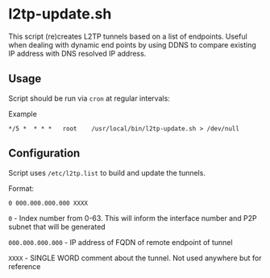 # l2tp-update.sh

This script (re)creates L2TP tunnels based on a list of endpoints. Useful when dealing with dynamic end points by using DDNS to compare existing IP address with DNS resolved IP address.

## Usage
Script should be run via `cron` at regular intervals:

Example
```
*/5 *  * * *   root    /usr/local/bin/l2tp-update.sh > /dev/null
```
## Configuration

Script uses `/etc/l2tp.list` to build and update the tunnels.

Format:

`0 000.000.000.000 XXXX`

`0` - Index number from 0-63. This will inform the interface number and P2P subnet that will be generated

`000.000.000.000` - IP address of FQDN of remote endpoint of tunnel

`XXXX` - SINGLE WORD comment about the tunnel. Not used anywhere but for reference
